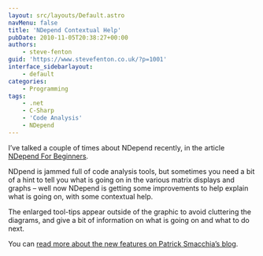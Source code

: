 ```yaml
---
layout: src/layouts/Default.astro
navMenu: false
title: 'NDepend Contextual Help'
pubDate: 2010-11-05T20:38:27+00:00
authors:
    - steve-fenton
guid: 'https://www.stevefenton.co.uk/?p=1001'
interface_sidebarlayout:
    - default
categories:
    - Programming
tags:
    - .net
    - C-Sharp
    - 'Code Analysis'
    - NDepend
---
```


I’ve talked a couple of times about NDepend recently, in the article [NDepend For Beginners](/2010/10/NDepend-For-Beginners/).

NDpend is jammed full of code analysis tools, but sometimes you need a bit of a hint to tell you what is going on in the various matrix displays and graphs – well now NDepend is getting some improvements to help explain what is going on, with some contextual help.

The enlarged tool-tips appear outside of the graphic to avoid cluttering the diagrams, and give a bit of information on what is going on and what to do next.

You can [read more about the new features on Patrick Smacchia’s blog](http://codebetter.com/patricksmacchia/2010/10/11/software-learnability-increased-with-context-sensitive-help/).
